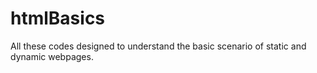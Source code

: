 # htmlBasics

All these codes designed to understand the basic scenario of static and dynamic webpages.

